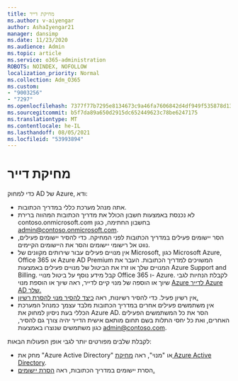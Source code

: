 ```yaml
---
title: מחיקת דייר
ms.author: v-aiyengar
author: AshaIyengar21
manager: dansimp
ms.date: 11/23/2020
ms.audience: Admin
ms.topic: article
ms.service: o365-administration
ROBOTS: NOINDEX, NOFOLLOW
localization_priority: Normal
ms.collection: Adm_O365
ms.custom:
- "9003256"
- "7297"
ms.openlocfilehash: 7377f77b7295e8134673c9a46fa7606842d4df949f535878d13986c6d39d0b5e
ms.sourcegitcommit: b5f7da89a650d2915dc652449623c78be6247175
ms.translationtype: MT
ms.contentlocale: he-IL
ms.lasthandoff: 08/05/2021
ms.locfileid: "53993894"
---
```

# <a name="delete-tenant"></a>מחיקת דייר

כדי למחוק AD של Azure, ודא:
- אתה מנהל מערכת כללי במדריך הכתובות.
- לא נכנסת באמצעות חשבון הכולל את מדריך הכתובות המהווה ברירת contoso.onmicrosoft.com בחשבון החתימה, כגון admin@contoso.onmicrosoft.com.
- הסר יישומים פעילים במדריך הכתובות לפני המחיקה. כדי להסיר יישומים פעילים, נווט אל רישומי יישומים והסר את היישומים הקיימים.
- אין מנויים פעילים עבור שירותים מקוונים של Microsoft, כגון Microsoft Azure, Office 365 או Azure AD Premium המשויכים למדריך הכתובות. העבר את המנויים שלך או זרז את הביטול של מנויים פעילים באמצעות Azure Support and Billing. קבל מידע נוסף על ביטול מנויי Office 365 ו- Azure. לקבלת הנחיות לגבי שיוך או הוספה של מנוי קיים לדייר, ראה שיוך או הוספת מנוי [Azure לדייר Azure AD שלך.](https://docs.microsoft.com/azure/active-directory/fundamentals/active-directory-how-subscriptions-associated-directory)
- אין רשיון פעיל. כדי להסיר רשיונות, ראה [כיצד להסיר מנוי להסרת רשיון.](https://docs.microsoft.com/azure/active-directory/enterprise-users/directory-delete-howto#delete-a-subscription)
- אין משתמשים פעילים אחרים במדריך הכתובות מלבד עצמך כמנהל המערכת הכללי בעת ניסיון למחוק את Azure AD. הסר את כל המשתמשים הפעילים האחרים, ואת כל יחסי התלות בשם תחום מותאם אישית הדייר יהיה צורך גם להסיר, כגון משתמשים שנוצרו באמצעות admin@contoso.com.

לקבלת שלבים מפורטים יותר לגבי אופן הפעולות הבאות:
- מחק את "Azure Active Directory" או "מנוי", ראה [מחיקת Azure Active Directory](https://docs.microsoft.com/azure/active-directory/users-groups-roles/directory-delete-howto).
- הסרת יישומים במדריך הכתובות, ראה [הסרת יישומים.](https://docs.microsoft.com/azure/active-directory/develop/quickstart-remove-app) 
